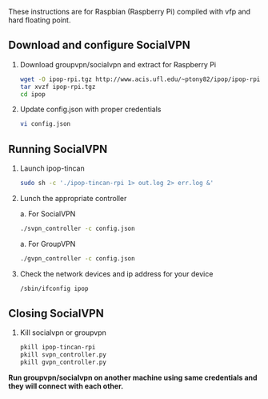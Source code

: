 These instructions are for Raspbian (Raspberry Pi) compiled with vfp and hard floating point.

## Download and configure SocialVPN

1.  Download groupvpn/socialvpn and extract for Raspberry Pi

    ```bash
    wget -O ipop-rpi.tgz http://www.acis.ufl.edu/~ptony82/ipop/ipop-rpi.tgz
    tar xvzf ipop-rpi.tgz
    cd ipop
    ```

2.  Update config.json with proper credentials

    ```bash
    vi config.json
    ```

## Running SocialVPN

1.  Launch ipop-tincan

    ```bash
    sudo sh -c './ipop-tincan-rpi 1> out.log 2> err.log &'
    ```

2.  Lunch the appropriate controller

    a.   For SocialVPN

    ```bash
    ./svpn_controller -c config.json
    ```

    a.   For GroupVPN

    ```bash
    ./gvpn_controller -c config.json
    ```

3.  Check the network devices and ip address for your device

    ```bash
    /sbin/ifconfig ipop
    ```

## Closing SocialVPN

1.  Kill socialvpn or groupvpn

    ```bash
    pkill ipop-tincan-rpi
    pkill svpn_controller.py
    pkill gvpn_controller.py
    ```

**Run groupvpn/socialvpn on another machine using same credentials and they will connect
with each other.**
